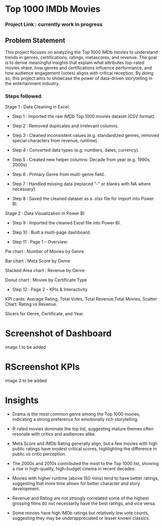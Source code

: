 # Top 1000 IMDb Movies 

### Project Link : currently work in progress

## Problem Statement

This project focuses on analyzing the Top 1000 IMDb movies to understand trends in genres, certifications, ratings, metascores, and revenue. The goal is to derive meaningful insights that explain what attributes top-rated movies share, how genres and certifications influence performance, and how audience engagement (votes) aligns with critical reception. By doing so, this project aims to showcase the power of data-driven storytelling in the entertainment industry.

### Steps followed 

Stage 1 : Data Cleaning in Excel.

- Step 1 : Imported the raw IMDb Top 1000 movies dataset (CSV format).

- Step 2 : Removed duplicates and irrelevant columns.

- Step 3 : Cleaned inconsistent values (e.g. standardized genres, removed special characters from revenue, runtime).

- Step 4 : Converted data types (e.g. numbers, dates, currency).

- Step 5 : Created new helper columns: Decade from year (e.g. 1990s, 2000s)

- Step 6 : Primary Genre from multi-genre field.

- Step 7 : Handled missing data (replaced “-” or blanks with NA where necessary).

- Step 8 : Saved the cleaned dataset as a .xlsx file for import into Power BI.
 
Stage 2 : Data Visualization in Power BI

- Step 9 : Imported the cleaned Excel file into Power BI.

- Step 10 : Built a multi-page dashboard:

- Step 11 : Page 1 – Overview:

Pie chart : Number of Movies by Genre

Bar chart : Meta Score by Genre

Stacked Area chart : Revenue by Genre

Donut chart : Movies by Certificate Type

- Step 12 : Page 2 – KPIs & Interactivity

KPI cards: Average Rating, Total Votes, Total Revenue,Total Movies,
Scatter Chart: Rating vs Revenue.

Slicers for Genre, Certificate, and Year.

# Screenshot of Dashboard 

image 1 to be added

 
 # RScreenshot KPIs

 
image 2 to be added 

# Insights

- Drama is the most common genre among the Top 1000 movies, indicating a strong preference for emotionally rich storytelling.

- R-rated movies dominate the top list, suggesting mature themes often resonate with critics and audiences alike.

- Meta Score and IMDb Rating generally align, but a few movies with high public ratings have modest critical scores, highlighting the difference in public vs critic perception.

- The 2000s and 2010s contributed the most to the Top 1000 list, showing a rise in high-quality, high-budget cinema in recent decades.

- Movies with higher runtime (above 150 mins) tend to have better ratings, suggesting that more time allows for better character and story development.

- Revenue and Rating are not strongly correlated  some of the highest grossing films do not necessarily have the best ratings, and vice versa.

- Some movies have high IMDb ratings but relatively low vote counts, suggesting they may be underappreciated or lesser known classics.








